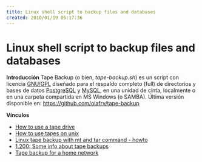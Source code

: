 ```yaml
---
title: Linux shell script to backup files and databases
created: 2010/01/19 05:17:36
---
```


# Linux shell script to backup files and databases

**Introducción** Tape Backup (o bien, _tape-backup.sh_) es un script con licencia [GNU/GPL](https://www.gnu.org/licenses/gpl.txt) diseñado para el respaldo completo (full) de directorios y bases de datos [PostgreSQL](https://www.postgresql.org/) y [MySQL](https://www.mysql.com/), en una unidad de cinta, localmente o en una carpeta compartida en MS Windows (o SAMBA). Última versión disponible en: <https://github.com/olafrv/tape-backup> 

**Vínculos**

  * [How to use a tape drive](https://nic.phys.ethz.ch/readme/80)
  * [How to use tapes on unix](https://www.mssl.ucl.ac.uk/www_computing/buns/tapes.html)
  * [Linux tape backup with mt and tar command - howto](https://www.cyberciti.biz/faq/linux-tape-backup-with-mt-and-tar-command-howto/)
  * [1.200: Some info about tape backups](https://www.faqs.org/faqs/aix-faq/part2/section-1.html)
  * [Tape backup for a home network](https://baheyeldin.com/linux/using-tape-backup-on-linux-for-a-home-network.html)
